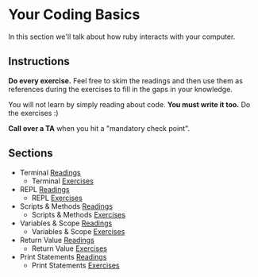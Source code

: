 # Your Coding Basics

In this section we'll talk about how ruby interacts with your computer.

## Instructions

**Do every exercise.**  Feel free to skim the readings and then use them as references during the exercises to fill in the gaps in your knowledge.

You will not learn by simply reading about code. **You must write it too.** Do the exercises :)

**Call over a TA** when you hit a "mandatory check point".

## Sections

* Terminal [Readings](./terminal_readings.md)
  * Terminal [Exercises](./terminal_exercises.md)
* REPL [Readings](./repl_readings.md)
  * REPL [Exercises](./repl_exercises.md)
* Scripts & Methods [Readings](./scripts_and_methods_readings.md)
  * Scripts & Methods [Exercises](./scripts_and_methods_exercises.md)
* Variables & Scope [Readings](./variables_and_scope_readings.md)
  * Variables & Scope [Exercises](./variables_and_scope_exercises.md)
* Return Value [Readings](./return_readings.md)
  * Return Value [Exercises](./return_exercises.md)
* Print Statements [Readings](./print_readings.md)
  * Print Statements [Exercises](./print_exercises.md)
